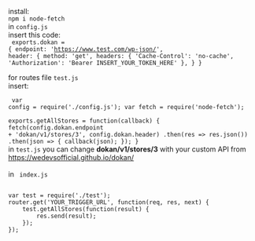 install:<br>
<code>npm i node-fetch</code><br>
in <code>config.js</code><br>
insert this code:<br>
<code> exports.dokan = {
    endpoint: 'https://www.test.com/wp-json/',
    header: {
        method: 'get',
        headers: { 'Cache-Control': 'no-cache', 'Authorization': 'Bearer INSERT_YOUR_TOKEN_HERE' },
    }
}</code><br>

for routes file <code>test.js</code><br>
insert:<br>
<code> <br>
var config = require('./config.js');
var fetch = require('node-fetch');<br>
exports.getAllStores = function(callback) {
    fetch(config.dokan.endpoint + 'dokan/v1/stores/3', config.dokan.header)
        .then(res => res.json())
        .then(json => {
            callback(json);
        });
}
</code><br>
in <code>test.js</code> you can change <b>dokan/v1/stores/3</b> with your custom API from https://wedevsofficial.github.io/dokan/ <br><br>
in <code> index.js</code><br> 

<code>
var test = require('./test');
router.get('YOUR_TRIGGER_URL', function(req, res, next) {
    test.getAllStores(function(result) {
        res.send(result);
    });
});
</code>

